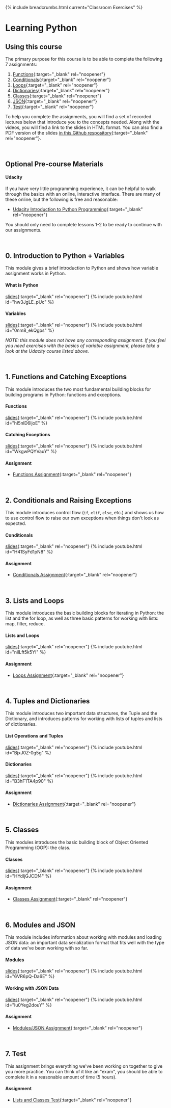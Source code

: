 {% include breadcrumbs.html current="Classroom Exercises" %}

# Learning Python

## Using this course

The primary purpose for this course is to be able to complete the following 7 assignments:

1. [Functions](https://classroom.github.com/a/uycHpcN3){:target="_blank" rel="noopener"}
2. [Conditionals](https://classroom.github.com/a/rYfaET3L){:target="_blank" rel="noopener"}
3. [Loops](https://classroom.github.com/a/xOeJj7wE){:target="_blank" rel="noopener"}
4. [Dictionaries](https://classroom.github.com/a/i5TxVrVw){:target="_blank" rel="noopener"}
5. [Classes](https://classroom.github.com/a/QPxeA341){:target="_blank" rel="noopener"}
6. [JSON](https://classroom.github.com/a/KadpYuM2){:target="_blank" rel="noopener"}
7. [Test](https://classroom.github.com/a/n1R_8Mx7){:target="_blank" rel="noopener"}

To help you complete the assignments, you will find a set of recorded lectures below that introduce you to the concepts needed. Along with the videos, you will find a link to the slides in HTML format. You can also find a PDF version of the slides [in this Github respository](https://github.com/barcelonagse-datascience/learning-python){:target="_blank" rel="noopener"}.


&nbsp;
&nbsp;
## Optional Pre-course Materials

#### Udacity

If you have very little programming experience, it can be helpful to walk through the basics with an online, interactive interface. There are many of these online, but the following is free and reasonable:

* [Udacity Introduction to Python Programming](https://www.udacity.com/course/introduction-to-python--ud1110){:target="_blank" rel="noopener"}

You should only need to complete lessons 1-2 to be ready to continue with our assignments.


&nbsp;
&nbsp;
## 0. Introduction to Python + Variables

This module gives a brief introduction to Python and shows how variable assignment works in Python.

#### What is Python
[slides](./lectures/python.html){:target="_blank" rel="noopener"}
{% include youtube.html id="hw3JgLE_pUc" %}


#### Variables
[slides](./lectures/variables.html){:target="_blank" rel="noopener"}
{% include youtube.html id="0nm8_ekQgps" %}



_NOTE: this module does not have any corresponding assignment. If you feel you need exercises with the basics of variable assignment, please take a look at the Udacity course listed above._

&nbsp;
&nbsp;
&nbsp;
## 1. Functions and Catching Exceptions

This module introduces the two most fundamental building blocks for building programs in Python: functions and exceptions.

#### Functions
[slides](./lectures/functions.html){:target="_blank" rel="noopener"}
{% include youtube.html id="hI5nlD6ljoE" %}


#### Catching Exceptions
[slides](./lectures/exceptions.html){:target="_blank" rel="noopener"}
{% include youtube.html id="WkgwPQYVauY" %}



#### Assignment

* [Functions Assignment](https://classroom.github.com/a/uycHpcN3){:target="_blank" rel="noopener"}


&nbsp;
&nbsp;
&nbsp;
## 2. Conditionals and Raising Exceptions

This module introduces control flow (`if`, `elif`, `else`, etc.) and shows us how to use control flow to raise our own exceptions when things don't look as expected.

#### Conditionals
[slides](./lectures/conditionals.html){:target="_blank" rel="noopener"}
{% include youtube.html id="H41SyFd1pN8" %}



#### Assignment

* [Conditionals Assignment](https://classroom.github.com/a/rYfaET3L){:target="_blank" rel="noopener"}

&nbsp;
&nbsp;
&nbsp;
## 3. Lists and Loops

This module introduces the basic building blocks for iterating in Python: the list and the for loop, as well as three basic patterns for working with lists: map, filter, reduce.

#### Lists and Loops
[slides](./lectures/loops.html){:target="_blank" rel="noopener"}
{% include youtube.html id="nilLft5k5YI" %}


#### Assignment
* [Loops Assignment](https://classroom.github.com/a/xOeJj7wE){:target="_blank" rel="noopener"}

&nbsp;
&nbsp;
&nbsp;
## 4. Tuples and Dictionaries

This module introduces two important data structures, the Tuple and the Dictionary, and introduces patterns for working with lists of tuples and lists of dictionaries.

#### List Operations and Tuples
[slides](./lectures/tuples.html){:target="_blank" rel="noopener"}
{% include youtube.html id="BjxJ0Z-0g5g" %}


#### Dictionaries
[slides](./lectures/dictionaries.html){:target="_blank" rel="noopener"}
{% include youtube.html id="B3hF1TA4p90" %}


#### Assignment
* [Dictionaries Assignment](https://classroom.github.com/a/i5TxVrVw){:target="_blank" rel="noopener"}

&nbsp;
&nbsp;
&nbsp;
## 5. Classes

This modules introduces the basic building block of Object Oriented Programming (OOP): the class.

#### Classes
[slides](./lectures/classes.html){:target="_blank" rel="noopener"}
{% include youtube.html id="HYdIjGJCDf4" %}


#### Assignment
* [Classes Assignment](https://classroom.github.com/a/QPxeA341){:target="_blank" rel="noopener"}

&nbsp;
&nbsp;
&nbsp;
## 6. Modules and JSON

This module includes information about working with modules and loading JSON data: an important data serialization format that fits well with the type of data we've been working with so far.

#### Modules
[slides](./lectures/modules.html){:target="_blank" rel="noopener"}
{% include youtube.html id="6VR6pQ-Da6E" %}


#### Working with JSON Data
[slides](./lectures/json.html){:target="_blank" rel="noopener"}
{% include youtube.html id="Iu0Yeg2douY" %}


#### Assignment
* [Modules/JSON Assignment](https://classroom.github.com/a/KadpYuM2){:target="_blank" rel="noopener"}


&nbsp;
&nbsp;
&nbsp;
## 7. Test

This assignment brings everything we've been working on together to give you more practice. You can think of it like an "exam", you should be able to complete it in a reasonable amount of time (5 hours).

#### Assignment

* [Lists and Classes Test](https://classroom.github.com/a/n1R_8Mx7){:target="_blank" rel="noopener"}
